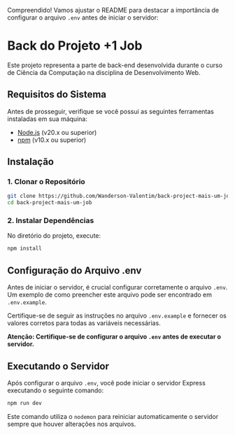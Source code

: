 Compreendido! Vamos ajustar o README para destacar a importância de configurar o arquivo `.env` antes de iniciar o servidor:

# Back do Projeto +1 Job

Este projeto representa a parte de back-end desenvolvida durante o curso de Ciência da Computação na disciplina de Desenvolvimento Web.

## Requisitos do Sistema

Antes de prosseguir, verifique se você possui as seguintes ferramentas instaladas em sua máquina:

- [Node.js](https://nodejs.org/) (v20.x ou superior)
- [npm](https://www.npmjs.com/) (v10.x ou superior)

## Instalação

### 1. Clonar o Repositório

```bash
git clone https://github.com/Wanderson-Valentim/back-project-mais-um-job.git
cd back-project-mais-um-job
```

### 2. Instalar Dependências

No diretório do projeto, execute:

```bash
npm install
```

## Configuração do Arquivo .env

Antes de iniciar o servidor, é crucial configurar corretamente o arquivo `.env`. Um exemplo de como preencher este arquivo pode ser encontrado em `.env.example`.

Certifique-se de seguir as instruções no arquivo `.env.example` e fornecer os valores corretos para todas as variáveis ​​necessárias.

**Atenção: Certifique-se de configurar o arquivo `.env` antes de executar o servidor.**

## Executando o Servidor

Após configurar o arquivo `.env`, você pode iniciar o servidor Express executando o seguinte comando:

```bash
npm run dev
```

Este comando utiliza o `nodemon` para reiniciar automaticamente o servidor sempre que houver alterações nos arquivos.
